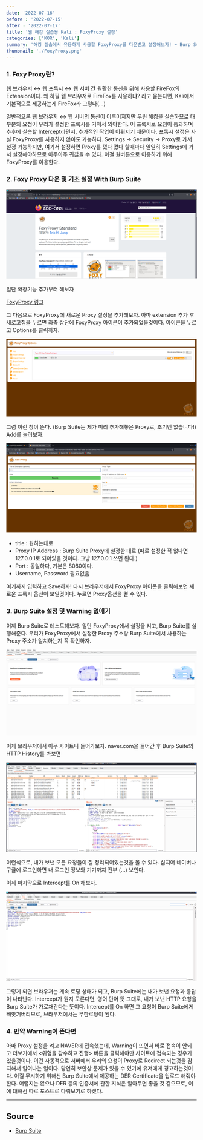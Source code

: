 ```yaml
---
date: '2022-07-16'
before : '2022-07-15'
after : '2022-07-17'
title: '웹 해킹 실습용 Kali : FoxyProxy 설정'
categories: ['KOR', 'Kali']
summary: '해킹 실습에서 유용하게 사용할 FoxyProxy를 다운받고 설정해보자! ~ Burp Suite 연동까지'
thumbnail: './FoxyProxy.png'
---
```


### 1. Foxy Proxy란?

웹 브라우저 ↔ 웹 프록시 ↔ 웹 서버 간 원활한 통신을 위해 사용할 FireFox의 Extension이다.
왜 하필 웹 브라우저로 FireFox를 사용하냐? 라고 묻는다면, Kali에서 기본적으로 제공하는게 FireFox라 그렇다(...)

일반적으론 웹 브라우저 ↔ 웹 서버의 통신이 이루어지지만 우린 해킹을 실습하므로 대부분의 요청이 우리가 설정한 프록시를 거쳐서 와야한다.
이 프록시로 요청이 통과하며 추후에 실습할 Intercept라던지, 추가적인 작업이 이뤄지기 때문이다. 프록시 설정은 사실 FoxyProxy를 사용하지 않아도
가능하다. Settings -> Security -> Proxy로 가서 설정 가능하지만, 여기서 설정하면 Proxy를 껐다 켰다 할때마다 일일히 Settings에 가서 설정해야하므로 아주아주 귀찮을 수 있다. 이걸 원버튼으로 이용하기 위해 FoxyProxy를 이용한다.


### 2. Foxy Proxy 다운 및 기초 설정 With Burp Suite

![Download](../contentImages/FoxyProxy.png)

일단 확장기능 추가부터 해보자

[FoxyProxy 링크](<https://addons.mozilla.org/ko/firefox/addon/foxyproxy-standard/>)

그 다음으로 FoxyProxy에 새로운 Proxy 설정을 추가해보자. 아마 extension 추가 후 새로고침을 누르면 좌측 상단에 FoxyProxy 아이콘이 추가되었을것이다. 아이콘을 누르고 Options를 클릭하자.

![FoxySetting1](../contentImages/FoxySetting1.png)

그럼 이런 창이 뜬다. (Burp Suite는 제가 미리 추가해놓은 Proxy로, 초기엔 없습니다!) Add를 눌러보자.

![FoxySetting2](../contentImages/FoxySetting2.png)

- title : 원하는대로
- Proxy IP Address : Burp Suite Proxy에 설정한 대로 (따로 설정한 적 없다면 127.0.0.1로 되어있을 것이다. 그냥 127.0.0.1 쓰면 된다.)
- Port : 동일하다, 기본은 8080이다.
- Username, Password 필요없음

여기까지 입력하고 Save하자! 다시 브라우저에서 FoxyProxy 아이콘을 클릭해보면 새로운 프록시 옵션이 보일것이다. 누르면 Proxy옵션을 켤 수 있다.

### 3. Burp Suite 설정 및 Warning 없애기 

이제 Burp Suite로 테스트해보자. 일단 FoxyProxy에서 설정을 켜고, Burp Suite를 실행해준다. 우리가 FoxyProxy에서 설정한 Proxy 주소랑 Burp Suite에서 사용하는 Proxy 주소가 일치하는지 꼭 확인하자.

![Burp1](../contentImages/Burp1.png)

이제 브라우저에서 아무 사이트나 들어가보자. naver.com을 들어간 후 Burp Suite의 HTTP History를 봐보면

![Burp2](../contentImages/Burp2.png)

이런식으로, 내가 보낸 모든 요청들이 잘 정리되어있는것을 볼 수 있다. 심지어 네이버나 구글에 로그인하면 내 로그인 정보와 기기까지 전부 (...) 보인다.

이제 마지막으로 Intercept를 On 해보자.

![Burp3](../contentImages/Burp3.png)

그렇게 되면 브라우저는 계속 로딩 상태가 되고, Burp Suite에는 내가 보낸 요청과 응답이 나타난다.
Intercept가 뭔지 모른다면, 영어 단어 뜻 그대로, 내가 보낸 HTTP 요청을 Burp Suite가 가로채간다는 뜻이다. Intercept를 On 하면 그 요청이 Burp Suite에게 빼앗겨버리므로, 브라우저에서는 무한로딩이 된다.


### 4. 만약 Warning이 뜬다면

아마 Proxy 설정을 켜고 NAVER에 접속했는데, Warning이 뜨면서 바로 접속이 안되고 더보기에서 <위험을 감수하고 진행> 버튼을 클릭해야만 사이트에
접속되는 경우가 있을것이다. 이건 자동적으로 서버에서 우리의 요청이 Proxy로 Redirect 되는것을 감지해서 일어나는 일이다. 당연히 보안상 문제가 있을 수 있기에 유저에게 경고하는것이다. 이걸 무시하기 위해선 Burp Suite에서 제공하는 DER Certificate을 업로드 해줘야한다. 어렵지는 않으나 DER 등의 인증서에 관한 지식은 알아두면 좋을 것 같으므로, 이에 대해선 따로 포스트로 다뤄보기로 하겠다.

---

## Source

- [Burp Suite](<https://www.acmicpc.net/problem/4963>)

